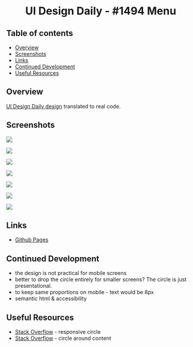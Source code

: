 <h1 align="center">UI Design Daily - #1494 Menu</h1>

## Table of contents

- [Overview](#overview)
- [Screenshots](#screenshots)
- [Links](#links)
- [Continued Development](#continued-development)
- [Useful Resources](#useful-resources)

## Overview

[UI Design Daily design](https://www.uidesigndaily.com/posts/figma-menu-card-day-1494) translated to real code.  

## Screenshots

![](ui-menu-card-desktop.png)

![](ui-menu-card-1024px.png)

![](ui-menu-card-1024px.png)

![](ui-menu-card-tablet-768px.png)

![](ui-menu-card-mobile-425px.png)

![](ui-menu-card-mobile-375px.png)

![](ui-menu-card-mobile-320px.png)

## Links

- [Github Pages](https://jdegand.github.io/ui-menu-card-day-1494)

## Continued Development

- the design is not practical for mobile screens 
- better to drop the circle entirely for smaller screens? The circle is just presentational.
- to keep same proportions on mobile - text would be 8px
- semantic html & accessibility 

## Useful Resources

- [Stack Overflow](https://stackoverflow.com/questions/34788537/responsive-circle-with-centered-content) - responsive circle
- [Stack Overflow](https://stackoverflow.com/questions/9358882/how-to-make-a-circle-around-content-using-css/9359039#9359039) - circle around content
